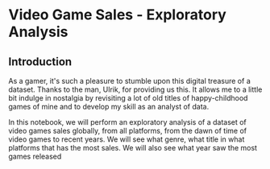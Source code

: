 # Video Game Sales - Exploratory Analysis

## Introduction

As a gamer, it's such a pleasure to stumble upon this digital treasure of a dataset. Thanks to the man, Ulrik, for providing us this. It allows me to a little bit indulge in nostalgia by revisiting a lot of old titles of happy-childhood games of mine and to develop my skill as an analyst of data.

In this notebook, we will perform an exploratory analysis of a dataset of video games sales globally, from all platforms, from the dawn of time of video games to recent years. We will see what genre, what title in what platforms that has the most sales. We will also see what year saw the most games released
